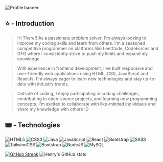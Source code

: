 ![Profile banner](https://i.imgur.com/VNP2tTx.gif)

## ⭐ - Introduction

> Hi There!! As a passionate problem solver, I'm always looking to improve my coding skills and learn from others. I'm a seasoned competitive programmer on platforms like LeetCode, CodeForces and GFG where I consistently strive to push my limits and expand my knowledge.

>With experience in frontend development, I've built responsive and user-friendly web applications using HTML, CSS, JavaScript and ReactJs. I'm always eager to learn new technologies and stay up-to-date with industry trends.

>Outside of coding, I enjoy participating in coding challenges, contributing to open-source projects, and learning new programming concepts. I'm excited to collaborate with like-minded individuals and share my knowledge with others :D


## 📟 - Technologies

![HTML5](https://img.shields.io/badge/html5-%23E34F26.svg?style=for-the-badge&logo=html5&logoColor=white)
![CSS3](https://img.shields.io/badge/css3-%231572B6.svg?style=for-the-badge&logo=css3&logoColor=white)
![Java](https://img.shields.io/badge/java-%23ED8B00.svg?style=for-the-badge&logo=openjdk&logoColor=white)
![JavaScript](https://img.shields.io/badge/javascript-%23323330.svg?style=for-the-badge&logo=javascript&logoColor=%23F7DF1E)
![React](https://img.shields.io/badge/react-%2320232a.svg?style=for-the-badge&logo=react&logoColor=%2361DAFB)
![Bootstrap](https://img.shields.io/badge/bootstrap-%238511FA.svg?style=for-the-badge&logo=bootstrap&logoColor=white)
![SASS](https://img.shields.io/badge/SASS-hotpink.svg?style=for-the-badge&logo=SASS&logoColor=white)
![TailwindCSS](https://img.shields.io/badge/Tailwind_CSS-38B2AC?style=for-the-badge&logo=tailwind-css&logoColor=white)
![Bootstrap](https://img.shields.io/badge/Bootstrap-563D7C?style=for-the-badge&logo=bootstrap&logoColor=white)
![NodeJS](https://img.shields.io/badge/node.js-6DA55F?style=for-the-badge&logo=node.js&logoColor=white)
![MySQL](https://img.shields.io/badge/MySQL-00000F?style=for-the-badge&logo=mysql&logoColor=white)

[![GitHub Streak](https://streak-stats.demolab.com?user=KVSchandra&theme=windows-dark)](https://git.io/streak-stats)
![Henry's GitHub stats](https://github-readme-stats.vercel.app/api?username=KVSchandra&show_icons=true&theme=transparent)
